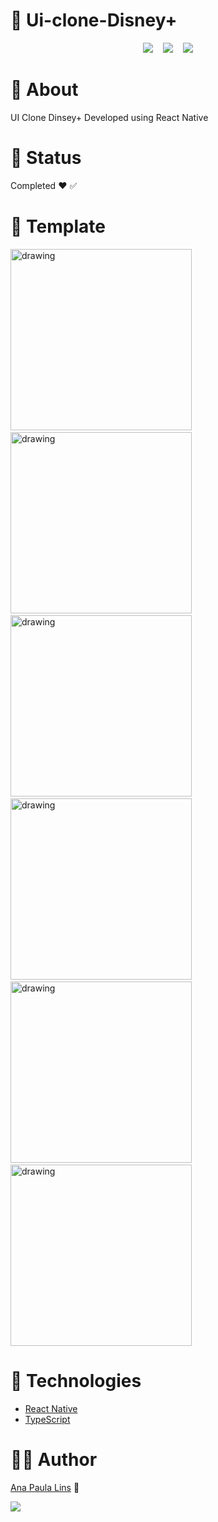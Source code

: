 # 📌 Ui-clone-Disney+

<p align="center">
  <img src="https://img.shields.io/static/v1?label=code&message=react-native&color=blueviolet&style=plastic&logo=react"/>&nbsp;&nbsp;&nbsp
  <img src="https://img.shields.io/static/v1?label=code&message=typescript&color=007ACC&style=plastic&logo=typescript"/>&nbsp;&nbsp;&nbsp
  <img src="https://img.shields.io/static/v1?label=code&message=javascript&color=F7DF1E&style=plastic&logo=javascript"/>
</p>

# 📌 About

UI Clone Dinsey+
Developed using React Native

# 📌 Status

Completed  ❤️ ✅

# 📌 Template

<p align="left">
  <img src="https://user-images.githubusercontent.com/46818637/103045369-f5ed1900-4562-11eb-9cc7-eb86bddfc1b4.jpg" alt="drawing" width="290"/>
  &nbsp;&nbsp;&nbsp&nbsp
  <img src="https://user-images.githubusercontent.com/46818637/103045652-2bdecd00-4564-11eb-8552-005927be4bbc.jpg" alt="drawing" width="290"/>
  &nbsp;&nbsp;&nbsp&nbsp
  <img src="https://user-images.githubusercontent.com/46818637/103045706-5a5ca800-4564-11eb-88db-c7fdb011bbd0.jpg" alt="drawing" width="290"/>
  &nbsp;&nbsp;&nbsp&nbsp
  <img src="https://user-images.githubusercontent.com/46818637/103044887-187e3280-4561-11eb-8916-d7b8c0503cd6.jpg" alt="drawing" width="290"/>
  &nbsp;&nbsp;&nbsp&nbsp
  <img src="https://user-images.githubusercontent.com/46818637/103045177-3ac48000-4562-11eb-90d5-19ef8be80bfb.jpg" alt="drawing" width="290"/>
  &nbsp;&nbsp;&nbsp&nbsp
  <img src="https://user-images.githubusercontent.com/46818637/103045245-7bbc9480-4562-11eb-9a45-343d8bdc31e8.jpg" alt="drawing" width="290"/> 
</p>

# 📌  Technologies

- [React Native](https://reactnative.dev/)
- [TypeScript](https://www.typescriptlang.org/)

# 👩‍💻 Author

[Ana Paula Lins](https://github.com/anapaulalins) 🚀
<br/> 

[<img src="https://img.shields.io/badge/linkedin-%230077B5.svg?&style=for-the-badge&logo=linkedin&logoColor=white" />](https://www.linkedin.com/in/ana-lins-a769161b4/)

